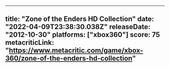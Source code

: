
---
title: "Zone of the Enders HD Collection"
date: "2022-04-09T23:38:30.038Z"
releaseDate: "2012-10-30"
platforms: ["xbox360"]
score: 75
metacriticLink: "https://www.metacritic.com/game/xbox-360/zone-of-the-enders-hd-collection"
---
